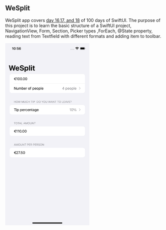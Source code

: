 ## WeSplit

WeSplit app covers [day 16,17, and 18](https://www.hackingwithswift.com/100/swiftui/16) of 100 days of SwiftUI. The purpose of this project is to learn the basic structure of a SwiftUI project, NavigationView, Form, Section, Picker types ,ForEach, @State property, reading text from Textfield with different formats and adding item to toolbar.

<img src="https://github.com/canonall/100-days-of-swiftui/blob/main/WeSplit/wesplit.png" width="270">
